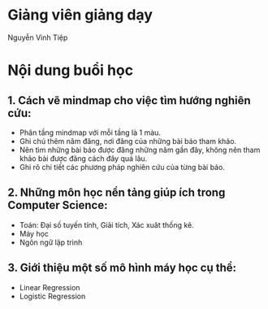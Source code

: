 # Giảng viên giảng dạy
Nguyễn Vinh Tiệp
# Nội dung buổi học
## 1. Cách vẽ mindmap cho việc tìm hướng nghiên cứu:
  - Phân tầng mindmap với mỗi tầng là 1 màu.
  - Ghi chú thêm năm đăng, nơi đăng của những bài báo tham khảo.
  - Nên tìm những bài báo được đăng những năm gần đây, không nên tham khảo bài được đăng cách đây quá lâu.
  - Ghi rõ chi tiết các phương pháp nghiên cứu của từng bài báo.
## 2. Những môn học nền tảng giúp ích trong Computer Science:
  - Toán: Đại số tuyến tính, Giải tích, Xác xuât thống kê.
  - Máy học
  - Ngôn ngữ lập trình
## 3. Giới thiệu một số mô hình máy học cụ thể:
  - Linear Regression
  - Logistic Regression
  
